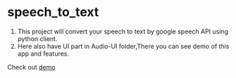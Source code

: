 # speech_to_text

1. This project will convert your speech to text by google speech API using python client.
2. Here also have UI part in Audio-UI folder,There you can see demo of this app and features.


Check out [demo](https://youtu.be/KhPaWCRs5ug)
